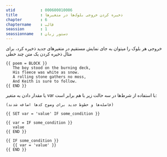 ```yaml
---
utid           : 000600010006
title          : ذخیره کردن خروجی بلوک‌ها در متغیرها
chapter        : 6
chaptername    : قالب
seassion       : 1
seassionname   : دستور زبان
---
```



<p>خروجی هر بلوک را میتوان به جای نمایش مستقیم در متغیرهای جدید ذخیره کرد، برای مثال ذخیره کردن یک متن چند خطی</p>

<pre><code>{{ poem = BLOCK }}
   The boy stood on the burning deck,
   His fleece was white as snow.
   A rolling stone gathers no moss,
   And Keith is sure to follow.
{{ END }}
</code></pre>

<p>یا مقدار دادن به متغیر var با استفاده از شرط‌ها در سه حالت زیر با هم برابر است:</p>

<pre><code>(فاصله‌ها و خطوط جدید برای وضوح کدها اضافه شدند)

{{ SET var = 'value' IF some_condition }}

{{ var = IF some_condition }}
   value
{{ END }}

{{ IF some_condition }}
   {{ var = 'value' }}
{{ END }}
</code></pre>



